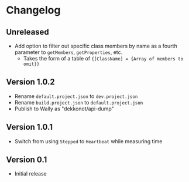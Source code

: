 # Changelog

## Unreleased
- Add option to filter out specific class members by name as a fourth parameter to `getMembers`, `getProperties`, etc.
    - Takes the form of a table of `{[ClassName] = {Array of members to omit}}`

## Version 1.0.2
- Rename `default.project.json` to `dev.project.json`
- Rename `build.project.json` to `default.project.json`
- Publish to Wally as "dekkonot/api-dump"

## Version 1.0.1
- Switch from using `Stepped` to `Heartbeat` while measuring time

## Version 0.1
- Initial release
